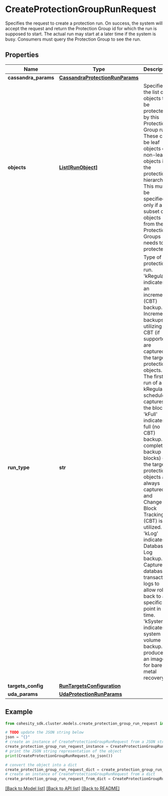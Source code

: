 # CreateProtectionGroupRunRequest

Specifies the request to create a protection run. On success, the system will accept the request and return the Protection Group id for which the run is supposed to start. The actual run may start at a later time if the system is busy. Consumers must query the Protection Group to see the run.

## Properties

Name | Type | Description | Notes
------------ | ------------- | ------------- | -------------
**cassandra_params** | [**CassandraProtectionRunParams**](CassandraProtectionRunParams.md) |  | [optional] 
**objects** | [**List[RunObject]**](RunObject.md) | Specifies the list of objects to be protected by this Protection Group run. These can be leaf objects or non-leaf objects in the protection hierarchy. This must be specified only if a subset of objects from the Protection Groups needs to be protected. | [optional] 
**run_type** | **str** | Type of protection run. &#39;kRegular&#39; indicates an incremental (CBT) backup. Incremental backups utilizing CBT (if supported) are captured of the target protection objects. The first run of a kRegular schedule captures all the blocks. &#39;kFull&#39; indicates a full (no CBT) backup. A complete backup (all blocks) of the target protection objects are always captured and Change Block Tracking (CBT) is not utilized. &#39;kLog&#39; indicates a Database Log backup. Capture the database transaction logs to allow rolling back to a specific point in time. &#39;kSystem&#39; indicates system volume backup. It produces an image for bare metal recovery. | 
**targets_config** | [**RunTargetsConfiguration**](RunTargetsConfiguration.md) |  | [optional] 
**uda_params** | [**UdaProtectionRunParams**](UdaProtectionRunParams.md) |  | [optional] 

## Example

```python
from cohesity_sdk.cluster.models.create_protection_group_run_request import CreateProtectionGroupRunRequest

# TODO update the JSON string below
json = "{}"
# create an instance of CreateProtectionGroupRunRequest from a JSON string
create_protection_group_run_request_instance = CreateProtectionGroupRunRequest.from_json(json)
# print the JSON string representation of the object
print(CreateProtectionGroupRunRequest.to_json())

# convert the object into a dict
create_protection_group_run_request_dict = create_protection_group_run_request_instance.to_dict()
# create an instance of CreateProtectionGroupRunRequest from a dict
create_protection_group_run_request_from_dict = CreateProtectionGroupRunRequest.from_dict(create_protection_group_run_request_dict)
```
[[Back to Model list]](../README.md#documentation-for-models) [[Back to API list]](../README.md#documentation-for-api-endpoints) [[Back to README]](../README.md)


